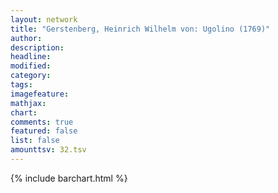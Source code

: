 ```yaml
---
layout: network
title: "Gerstenberg, Heinrich Wilhelm von: Ugolino (1769)"
author:
description:
headline:
modified:
category:
tags:
imagefeature: 
mathjax: 
chart: 
comments: true
featured: false
list: false
amounttsv: 32.tsv
---
```

{% include barchart.html %}
